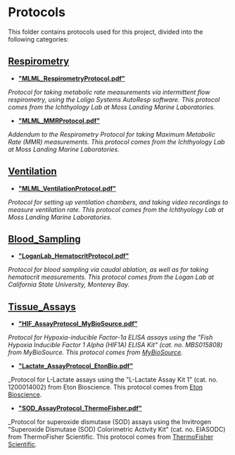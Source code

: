 # Protocols

This folder contains protocols used for this project, divided into the following categories:

## [Respirometry](Respirometry)
* [**"MLML_RespirometryProtocol.pdf"**](Respirometry/MLML_RespirometryProtocol.pdf)

_Protocol for taking metabolic rate measurements via intermittent flow respirometry, using the Loligo Systems AutoResp software. This protocol comes from the Ichthyology Lab at Moss Landing Marine Laboratories._
* [**"MLML_MMRProtocol.pdf"**](Respirometry/MLML_MMRProtocol.pdf)

_Addendum to the Respirometry Protocol for taking Maximum Metabolic Rate (MMR) measurements. This protocol comes from the Ichthyology Lab at Moss Landing Marine Laboratories._

## [Ventilation](Ventilation)
* [**"MLML_VentilationProtocol.pdf"**](Ventilation/MLML_VentilationProtocol.pdf)

_Protocol for setting up ventilation chambers, and taking video recordings to measure ventilation rate. This protocol comes from the Ichthyology Lab at Moss Landing Marine Laboratories._

## [Blood_Sampling](Blood_Sampling)
* [**"LoganLab_HematocritProtocol.pdf"**](Blood_Sampling/LoganLab_HematocritProtocol.pdf)

_Protocol for blood sampling via caudal ablation, as well as for taking hematocrit measurements. This protocol comes from the Logan Lab at California State University, Monterey Bay._

## [Tissue_Assays](Tissue_Assays)
* [**"HIF_AssayProtocol_MyBioSource.pdf"**](Tissue_Assays/HIF_AssayProtocol_MyBioSource.pdf)

_Protocol for Hypoxia-inducible Factor-1a ELISA assays using the "Fish Hypoxia Inducible Factor 1 Alpha (HIF1A) ELISA Kit" (cat. no. MBS015808) from MyBioSource. This protocol comes from [MyBioSource](https://www.mybiosource.com/hif-1alpha-fish-elisa-kits/hypoxia-inducible-factor-1-alpha/15808)._

* [**"Lactate_AssayProtocol_EtonBio.pdf"**](Tissue_Assays/Lactate_AssayProtocol_EtonBio.pdf)

_Protocol for L-Lactate assays using the "L-Lactate Assay Kit 1" (cat. no. 1200014002) from Eton Bioscience. This protocol comes from [Eton Bioscience](https://www.etonbio.com/products/metabolism%20assay%20kit/Assay%20kit/product.php?sku=120001).

* [**"SOD_AssayProtocol_ThermoFisher.pdf"**](Tissue_Assays/SOD_AssayProtocol_ThermoFisher.pdf)

_Protocol for superoxide dismutase (SOD) assays using the Invitrogen "Superoxide Dismutase (SOD) Colorimetric Activity Kit" (cat. no. EIASODC) from ThermoFisher Scientific. This protocol comes from [ThermoFisher Scientific](https://www.thermofisher.com/order/catalog/product/EIASODC).

